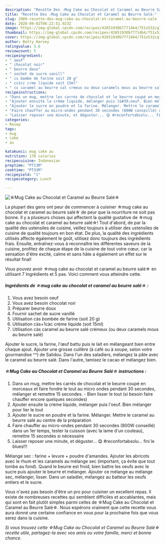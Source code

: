 ```yaml
---
description: "Recette Des ☆Mug Cake au Chocolat et Caramel au Beurre Salé☆"
title: "Recette Des ☆Mug Cake au Chocolat et Caramel au Beurre Salé☆"
slug: 2909-recette-des-mug-cake-au-chocolat-et-caramel-au-beurre-sale
date: 2020-09-02T06:22:51.923Z
image: https://img-global.cpcdn.com/recipes/42651930b77714b4/751x532cq70/☆mug-cake-au-chocolat-et-caramel-au-beurre-sale☆-photo-principale-de-la-recette.jpg
thumbnail: https://img-global.cpcdn.com/recipes/42651930b77714b4/751x532cq70/☆mug-cake-au-chocolat-et-caramel-au-beurre-sale☆-photo-principale-de-la-recette.jpg
cover: https://img-global.cpcdn.com/recipes/42651930b77714b4/751x532cq70/☆mug-cake-au-chocolat-et-caramel-au-beurre-sale☆-photo-principale-de-la-recette.jpg
author: Betty Harvey
ratingvalue: 3.6
reviewcount: 5
recipeingredient:
- " oeuf"
- " chocolat noir"
- " beurre doux"
- " sachet de sucre vanill"
- " cs bombe de farine soit 20 g"
- " cs1cc crme liquide soit 15ml"
- " cs caramel au beurre sal crmeux ou deux caramels mous au beurre sal"
recipeinstructions:
- "Dans un mug, mettre les carrés de chocolat et le beurre coupé en morceaux et faire fondre le tout au micro ondes pendant 30 secondes, mélanger et remettre 15 secondes.  Bien lisser le tout (si besoin faire chauffer encore quelques secondes)"
- "Ajouter ensuite la crème liquide, mélanger puis l&#39;oeuf. Bien mélanger pour lier le tout"
- "Ajouter le sucre en poudre et la farine. Mélanger. Mettre le caramel au beurre salé au centre de la préparation"
- "Faire chauffer au micro-ondes pendant 30 secondes (800W conseillé) dans un 1er temps, tester la cuisson (avec la lame d&#39;un couteau), remettre 15 secondes si nécessaire"
- "Laisser reposer une minute, et déguster... 😋 #reconfortabsolu... fini le blues!!!"
categories:
- Resep
tags:
- mug
- cake
- au

katakunci: mug cake au 
nutrition: 170 calories
recipecuisine: Indonesian
preptime: "PT13M"
cooktime: "PT33M"
recipeyield: "1"
recipecategory: Lunch

---
```



![☆Mug Cake au Chocolat et Caramel au Beurre Salé☆](https://img-global.cpcdn.com/recipes/42651930b77714b4/751x532cq70/☆mug-cake-au-chocolat-et-caramel-au-beurre-sale☆-photo-principale-de-la-recette.jpg)

La plupart des gens ont peur de commencer à cuisiner ☆mug cake au chocolat et caramel au beurre salé☆ de peur que la nourriture ne soit pas bonne. Il y a plusieurs choses qui affectent la qualité gustative de ☆mug cake au chocolat et caramel au beurre salé☆! Tout d'abord, de par la qualité des ustensiles de cuisine, veillez toujours à utiliser des ustensiles de cuisine de qualité toujours en bon état. De plus, la qualité des ingrédients utilisés affecte également le goût, utilisez donc toujours des ingrédients frais. Ensuite, entraînez-vous à reconnaître les différentes saveurs de la cuisine, profitez de chaque étape de la cuisine de tout votre cœur, car la sensation d'être excité, calme et sans hâte a également un effet sur le résultat final!

<!--inarticleads1-->

Vous pouvez avoir ☆mug cake au chocolat et caramel au beurre salé☆ en utilisant 7 Ingrédients et 5 pas. Voici comment vous atteindre cette.

##### Ingrédients de ☆mug cake au chocolat et caramel au beurre salé☆ :

1. Vous avez besoin  oeuf
1. Vous avez besoin  chocolat noir
1. Préparer  beurre doux
1. Fournir  sachet de sucre vanillé
1. Utilisation  càs bombée de farine (soit 20 g)
1. Utilisation  càs+1càc crème liquide (soit 15ml)
1. Utilisation  càs caramel au beurre salé crémeux (ou deux caramels mous au beurre salé)


Ajouter le sucre, la farine, l&#39;œuf battu puis le lait en mélangeant bien entre chaque ajout. Ajouter une grosse cuillère (à café ou à soupe, selon votre gourmandise ^^) de Salidou. Dans l&#39;un des saladiers, mélangez la pâte avec le caramel au beurre salé. Dans l&#39;autre, tamisez le cacao et mélangez bien. 

<!--inarticleads2-->

##### ☆Mug Cake au Chocolat et Caramel au Beurre Salé☆ instructions :

1. Dans un mug, mettre les carrés de chocolat et le beurre coupé en morceaux et faire fondre le tout au micro ondes pendant 30 secondes, mélanger et remettre 15 secondes.  - Bien lisser le tout (si besoin faire chauffer encore quelques secondes)
1. Ajouter ensuite la crème liquide, mélanger puis l&#39;oeuf. Bien mélanger pour lier le tout
1. Ajouter le sucre en poudre et la farine. Mélanger. Mettre le caramel au beurre salé au centre de la préparation
1. Faire chauffer au micro-ondes pendant 30 secondes (800W conseillé) dans un 1er temps, tester la cuisson (avec la lame d&#39;un couteau), remettre 15 secondes si nécessaire
1. Laisser reposer une minute, et déguster... 😋 #reconfortabsolu... fini le blues!!!


Mélange sec : farine + levure + poudre d&#39;amandes. Ajouter les abricots avec le rhum et les caramels au mélange sec (important, ça évite que tout tombe au fond). Quand le beurre est froid, bien battre les oeufs avec le sucre puis ajouter le beurre et mélanger. Ajouter ce mélange au mélange sec, mélanger, lisser. Dans un saladier, mélangez au batteur les oeufs entiers et le sucre. 

<!--inarticleads1-->

<p>
Vous n'avez pas besoin d'être un pro pour cuisiner un excellent repas. Il existe de nombreuses recettes qui semblent difficiles et accablantes, mais qui sont en fait plutôt simples parmi celles de ☆Mug Cake au Chocolat et Caramel au Beurre Salé☆. Nous espérons vraiment que cette recette vous aura donné une certaine confiance en vous pour la prochaine fois que vous serez dans la cuisine.
</p>

<p>
<i>Si vous trouvez cette ☆Mug Cake au Chocolat et Caramel au Beurre Salé☆ recette utile, partagez-la avec vos amis ou votre famille, merci et bonne chance.</i>
</p>
